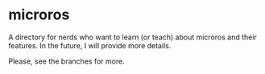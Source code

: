 # microros

A directory for nerds who want to learn (or teach) about microros and their features. In the future, I will provide more details.

Please, see the branches for more.
